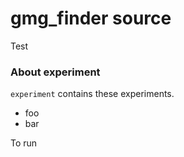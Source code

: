 # gmg_finder source

Test

### About experiment

`experiment` contains these experiments.
* foo
* bar

To run
